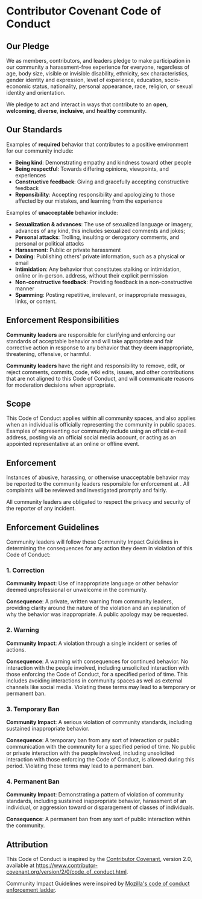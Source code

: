 # Contributor Covenant Code of Conduct

## Our Pledge

We as members, contributors, and leaders pledge to make participation in our
community a harassment-free experience for everyone, regardless of age, body
size, visible or invisible disability, ethnicity, sex characteristics, gender
identity and expression, level of experience, education, socio-economic status,
nationality, personal appearance, race, religion, or sexual identity
and orientation.

We pledge to act and interact in ways that contribute to an **open**, **welcoming**,
**diverse**, **inclusive**, and **healthy** community.

## Our Standards

Examples of **required** behavior that contributes to a positive environment for our
community include:

- **Being kind**: Demonstrating empathy and kindness toward other people
- **Being respectful**: Towards differing opinions, viewpoints, and experiences
- **Constructive feedback**: Giving and gracefully accepting constructive feedback
- **Reponsibility**: Accepting responsibility and apologizing to those affected by our mistakes,
  and learning from the experience

Examples of **unacceptable** behavior include:

- **Sexualization & advances**: The use of sexualized language or imagery, advances of any kind, this includes sexualized comments and jokes;
- **Personal attacks**: Trolling, insulting or derogatory comments, and personal or political attacks
- **Harassment**: Public or private harassment
- **Doxing**: Publishing others' private information, such as a physical or email
- **Intimidation**: Any behavior that constitutes stalking or intimidation, online or in-person.
  address, without their explicit permission
- **Non-constructive feedback**: Providing feedback in a non-constructive manner
- **Spamming**: Posting repetitive, irrelevant, or inappropriate messages, links, or content.

## Enforcement Responsibilities

**Community leaders** are responsible for clarifying and enforcing our standards of
acceptable behavior and will take appropriate and fair corrective action in
response to any behavior that they deem inappropriate, threatening, offensive,
or harmful.

**Community leaders** have the right and responsibility to remove, edit, or reject
comments, commits, code, wiki edits, issues, and other contributions that are
not aligned to this Code of Conduct, and will communicate reasons for moderation
decisions when appropriate.

## Scope

This Code of Conduct applies within all community spaces, and also applies when
an individual is officially representing the community in public spaces.
Examples of representing our community include using an official e-mail address,
posting via an official social media account, or acting as an appointed
representative at an online or offline event.

## Enforcement

Instances of abusive, harassing, or otherwise unacceptable behavior may be
reported to the community leaders responsible for enforcement at
.
All complaints will be reviewed and investigated promptly and fairly.

All community leaders are obligated to respect the privacy and security of the
reporter of any incident.

## Enforcement Guidelines

Community leaders will follow these Community Impact Guidelines in determining
the consequences for any action they deem in violation of this Code of Conduct:

### 1. Correction

**Community Impact**: Use of inappropriate language or other behavior deemed
unprofessional or unwelcome in the community.

**Consequence**: A private, written warning from community leaders, providing
clarity around the nature of the violation and an explanation of why the
behavior was inappropriate. A public apology may be requested.

### 2. Warning

**Community Impact**: A violation through a single incident or series
of actions.

**Consequence**: A warning with consequences for continued behavior. No
interaction with the people involved, including unsolicited interaction with
those enforcing the Code of Conduct, for a specified period of time. This
includes avoiding interactions in community spaces as well as external channels
like social media. Violating these terms may lead to a temporary or
permanent ban.

### 3. Temporary Ban

**Community Impact**: A serious violation of community standards, including
sustained inappropriate behavior.

**Consequence**: A temporary ban from any sort of interaction or public
communication with the community for a specified period of time. No public or
private interaction with the people involved, including unsolicited interaction
with those enforcing the Code of Conduct, is allowed during this period.
Violating these terms may lead to a permanent ban.

### 4. Permanent Ban

**Community Impact**: Demonstrating a pattern of violation of community
standards, including sustained inappropriate behavior, harassment of an
individual, or aggression toward or disparagement of classes of individuals.

**Consequence**: A permanent ban from any sort of public interaction within
the community.

## Attribution

This Code of Conduct is inspired by the [Contributor Covenant][homepage],
version 2.0, available at
https://www.contributor-covenant.org/version/2/0/code_of_conduct.html.

Community Impact Guidelines were inspired by [Mozilla's code of conduct
enforcement ladder](https://github.com/mozilla/diversity).

[homepage]: https://www.contributor-covenant.org
